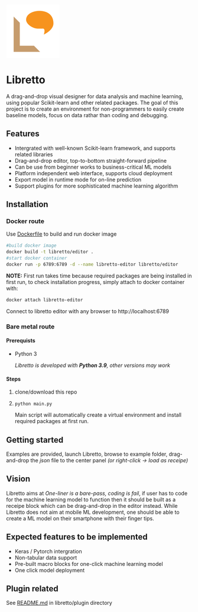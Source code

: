 ![Logo Here](/client/img/libretto.svg)
# Libretto
A drag-and-drop visual designer for data analysis and machine learning, using popular Scikit-learn and other related packages. The goal of this project is to create an environment for non-programmers to easily create baseline models, focus on data rathar than coding and debugging.

## Features
- Intergrated with well-known Scikit-learn framework, and supports related libraries
- Drag-and-drop editor, top-to-bottom straight-forward pipeline
- Can be use from beginner works to business-critical ML models
- Platform independent web interface, supports cloud deployment
- Export model in runtime mode for on-line prediction
- Support plugins for more sophisticated machine learning algorithm

## Installation
### Docker route
Use [Dockerfile](docker/editor/Dockerfile) to build and run docker image
```bash
#build docker image
docker build -t libretto/editor .
#start docker container
docker run -p 6789:6789 -d --name libretto-editor libretto/editor
```
**NOTE:** First run takes time because required packages are being installed in first run, to check installation progress, simply attach to docker container with:
```bash
docker attach libretto-editor
```

Connect to libretto editor with any browser to http://localhost:6789

### Bare metal route
#### Prerequists
- Python 3
    
    _Libretto is developed with **Python 3.9**, other versions may work_

#### Steps
1. clone/download this repo 
2. `python main.py`
    
    Main script will automatically create a virtual environment and install required packages at first run.

## Getting started
Examples are provided, launch Libretto, browse to example folder, drag-and-drop the _json_ file to the center panel _(or right-click -> load as receipe)_

## Vision
Libretto aims at _One-liner is a bare-pass, coding is fail_, if user has to code for the machine learning model to function then it should be built as a receipe block which can be drag-and-drop in the editor instead. While Libretto does not aim at mobile ML development, one should be able to create a ML model on their smartphone with their finger tips.

## Expected features to be implemented
- Keras / Pytorch intergration
- Non-tabular data support
- Pre-built macro blocks for one-click machine learning model
- One click model deployment

## Plugin related
See [README.md](libretto/plugin/README.md) in libretto/plugin directory